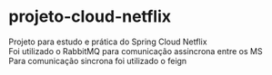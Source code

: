# projeto-cloud-netflix
Projeto para estudo e prática do Spring Cloud Netflix  
Foi utilizado o RabbitMQ para comunicação assincrona entre os MS  
Para comunicação sincrona foi utilizado o feign  
